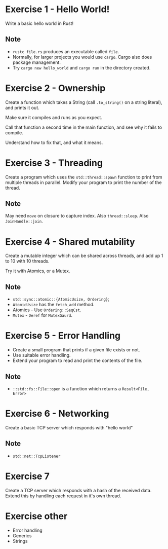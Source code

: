 # Exercise 1 - Hello World!

Write a basic hello world in Rust!

## Note

* `rustc file.rs` produces an executable called `file`.
* Normally, for larger projects you would use `cargo`. Cargo also does package management.
* Try `cargo new hello_world` and `cargo run` in the directory created.

# Exercise 2 - Ownership

Create a function which takes a String (call `.to_string()` on a string literal), and prints it out.

Make sure it compiles and runs as you expect.

Call that function a second time in the main function, and see why it fails to compile.

Understand how to fix that, and what it means.

# Exercise 3 - Threading

Create a program which uses the `std::thread::spawn` function to print from multiple threads in parallel.
Modify your program to print the number of the thread.

## Note
May need `move` on closure to capture index.
Also `thread::sleep`.
Also `JoinHandle::join`.

# Exercise 4 - Shared mutability

Create a mutable integer which can be shared across threads, and add up 1 to 10 with 10 threads.

Try it with Atomics, or a Mutex.

## Note
* `std::sync::atomic::{AtomicUsize, Ordering}`;
* `AtomicUsize` has the `fetch_add` method.
* Atomics - Use `Ordering::SeqCst`.
* `Mutex` - `Deref` for `MutexGaurd`.

# Exercise 5 - Error Handling

* Create a small program that prints if a given file exists or not.
* Use suitable error handling.
* Extend your program to read and print the contents of the file.

## Note

* `::std::fs::File::open` is a function which returns a `Result<File, Error>`

# Exercise 6 - Networking

Create a basic TCP server which responds with "hello world"

## Note

* `std::net::TcpListener`

# Exercise 7

Create a TCP server which responds with a hash of the received data.
Extend this by handling each request in it's own thread.

# Exercise other

* Error handling
* Generics
* Strings
